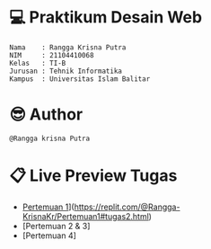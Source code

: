 #  💻 Praktikum Desain Web

	Nama    : Rangga Krisna Putra 
	NIM     : 21104410068
	Kelas   : TI-B
	Jurusan : Tehnik Informatika
	Kampus  : Universitas Islam Balitar
	
# 😎 Author

	@Rangga krisna Putra
	
# 📋 Live Preview Tugas

* [Pertemuan 1]([http://https://github.com/datascienceid/README#mengunduh-repository)](https://replit.com/@Rangga-KrisnaKr/Pertemuan1#tugas2.html)
* [Pertemuan 2 & 3]
* [Pertemuan 4]
